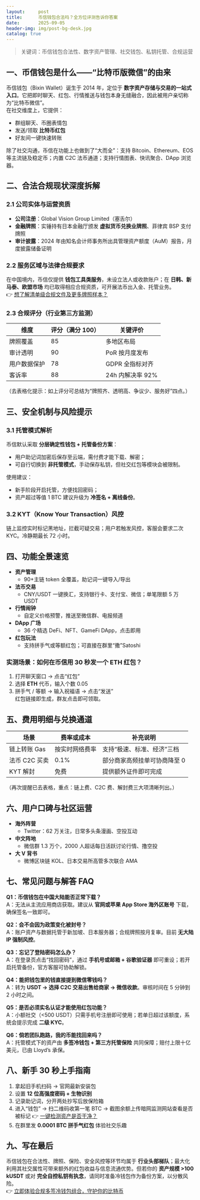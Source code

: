 ```yaml
---
layout:     post
title:      币信钱包合法吗？全方位评测告诉你答案
date:       2025-09-05
header-img: img/post-bg-desk.jpg
catalog: true
---
```


> 关键词：币信钱包合法性、数字资产管理、社交钱包、私钥托管、合规运营

## 一、币信钱包是什么——“比特币版微信”的由来  
币信钱包（Bixin Wallet）诞生于 2014 年，定位于 **数字资产存储与交易的一站式入口**。它把即时聊天、红包、行情推送与钱包本身无缝融合，因此被用户亲切称为“比特币微信”。  
在社交维度上，它提供：  
- 群组聊天、币圈表情包  
- 发送/领取 **比特币红包**  
- 好友间一键快速转账  

除了社交沟通，币信在功能上也做到了“大而全”：支持 Bitcoin、Ethereum、EOS 等主流链及稳定币；内置 C2C 法币通道；支持行情图表、快讯聚合、DApp 浏览器。

## 二、合法合规现状深度拆解  
### 2.1 公司实体与运营资质  
- **公司注册**：Global Vision Group Limited（塞舌尔）  
- **金融牌照**：实锤持有日本金融厅颁发 **虚拟货币兑换业牌照**、菲律宾 BSP 支付牌照  
- **审计披露**：2024 年由知名会计师事务所出具管理资产额度（AuM）报告，月度披露储备证明  

### 2.2 服务区域与法律合规要求  
在中国境内，币信仅提供 **钱包工具类服务**，未设立法人或收款账户；在 **日韩、新马泰、欧盟市场** 均已取得相应合规资质，可开展法币出入金、托管业务。  
👉 [想了解清单级合规文件及更多牌照样本？](https://okxdog.com/)  

### 2.3 合规评分（行业第三方监测）  
| 维度 | 评分（满分 100） | 关键评价 |  
|---|---|---|  
| 牌照覆盖 | 85 | 多地区布局 |  
| 审计透明 | 90 | PoR 按月度发布 |  
| 用户数据保护 | 78 | GDPR 全指标对齐 |  
| 客诉率 | 88 | 24h 内解决率 92% |

（去表格化提示：如上评分可总结为“牌照齐、透明高、争议少、服务好”四点。）

## 三、安全机制与风险提示  
### 3.1 托管模式解析  
币信默认采取 **分层确定性钱包 + 托管备份方案**：  
- 用户助记词加密后保存至云端，需付费才能下载、解密；  
- 可自行切换到 **非托管模式**，手动保存私钥，但社交红包等模块会被限制。  

使用建议：  
- 新手阶段开启托管，方便找回密码；  
- 资产超过等值 1 BTC 建议升级为 **冷签名 + 离线备份**。  

### 3.2 KYT（Know Your Transaction）风控  
链上监控实时标记黑地址，拦截可疑交易；用户若触发风控，客服会要求二次 KYC。冷静期最长 72 小时。  

## 四、功能全景速览  
- **资产管理**  
  - 90+主链 token 全覆盖，助记词一键导入/导出  
- **法币交易**  
  - CNY/USDT 一键换汇，支持银行卡、支付宝、微信；单笔限额 5 万 USDT  
- **行情闹钟**  
  - 自定义价格预警，推送至微信群、电报频道  
- **DApp 广场**  
  - 36 个精选 DeFi、NFT、GameFi DApp，点击即用  
- **红包玩法**  
  - 支持拼手气或等额红包；可直接在群里“撒”Satoshi  

### 实测场景：如何在币信用 30 秒发一个 ETH 红包？  
1. 打开聊天窗口 → 点击“红包”  
2. 选择 **ETH** 代币，输入个数 0.05  
3. 拼手气 / 等额 → 输入祝福语 → 点击“发送”  
红包链接即生成，群友点击即可领取。

## 五、费用明细与兑换通道  
| 场景 | 费率或成本 | 补充说明 |  
|---|---|---|  
| 链上转账 Gas | 按实时网络费率 | 支持“极速、标准、经济”三档 |  
| 法币 C2C 买卖 | 0.1% | 部分商家高频挂单可协商降至 0 |  
| KYT 解封 | 免费 | 提供额外证件即可完成 |  

（再次提醒已去表格，重点：链上费、C2C 费、解封费三大项清晰列出。）

## 六、用户口碑与社区运营  
- **海外阵营**  
  - Twitter：62 万关注，日常多头条漫画、空投互动  
- **中文阵地**  
  - 微信群 1.3 万个，2000 人超话每日活跃讨论行情、撸空投  
- **大 V 背书**  
  - 微博区块链 KOL、日本交易所高管多次联合 AMA  

## 七、常见问题与解答 FAQ  
**Q1：币信钱包在中国大陆能否正常下载？**  
A：无法从主流应用商店获取。建议从 **官网或苹果 App Store 海外区账号** 下载，确保签名一致即可。  

**Q2：会不会因为政策变化被封号？**  
A：账户资产与数据托管于新加坡、日本服务器；合规牌照按月复审。目前 **无大陆 IP 强制风控**。  

**Q3：忘记了登陆密码怎么办？**  
A：在登录页点击“找回密码”，通过 **手机号或邮箱 + 谷歌验证器** 即可重设；若开启托管备份，官方客服可协助解锁。  

**Q4：能把钱包里的钱直接提到微信零钱吗？**  
A：转为 **USDT → 选择 C2C 交易出售给商家 → 微信收款**。审核时间在 5 分钟到 2 小时之间。  

**Q5：是否必须实名认证才能使用红包功能？**  
A：小额社交（<500 USDT）只需手机号注册即可使用；若单日超过该额度，系统会提示完成 **二级 KYC**。  

**Q6：倘若团队跑路，我的币能找回来吗？**  
A：托管模式下的资产由 **多签冷钱包 + 第三方托管保险** 共同保障；赔付上限十亿美元，已由 Lloyd’s 承保。  

## 八、新手 30 秒上手指南  
1. 拿起旧手机扫码 → 官网最新安装包  
2. 设置 **12 位高强度密码 + 生物识别**  
3. 记录助记词，分开两处抄写后放保险箱  
4. 进入“钱包” → 扫二维码收第一笔 BTC → 截图余额上传暗网监测网站查看是否被标记 👉 [一键检测资产是否干净？](https://okxdog.com/)  
5. 在群里发 **0.0001 BTC 拼手气红包** 体验社交乐趣  

## 九、写在最后  
币信钱包在合法性、牌照、保险、安全风控等环节均属于 **行业头部梯队**；最大化利用其社交属性可带来额外的红包收益与信息流通优势。但若你的 **资产规模 >100 kUSDT** 或对 **完全自控私钥有执念**，请同时准备冷钱包作为备份方案，以分散风险。  
👉 [立即体验合规多签冷钱包组合，守护你的比特币](https://okxdog.com/)